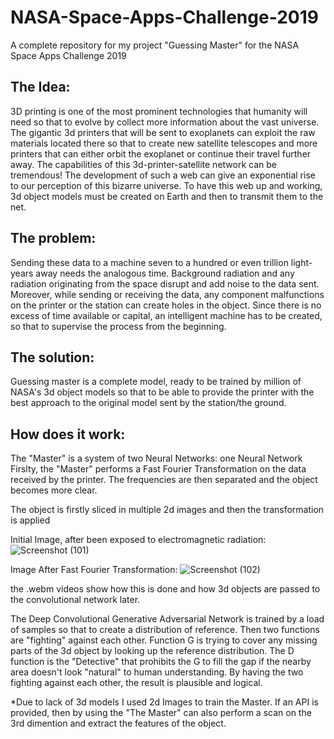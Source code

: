 # NASA-Space-Apps-Challenge-2019
A complete repository for my project "Guessing Master" for the NASA Space Apps Challenge 2019 

## The Idea:

3D printing is one of the most prominent technologies that humanity will need so that to evolve by collect more information about the vast universe. The gigantic 3d printers that will be sent to exoplanets can exploit the raw materials located there so that to create new satellite telescopes and more printers that can either orbit the exoplanet or continue their travel further away. The capabilities of this 3d-printer-satellite network can be tremendous! The development of such a web can give an exponential rise to our perception of this bizarre universe. To have this web up and working, 3d object models must be created on Earth and then to transmit them to the net.

## The problem:

Sending these data to a machine seven to a hundred or even trillion light-years away needs the analogous time.  Background radiation and any radiation originating from the space disrupt and add noise to the data sent.  Moreover, while sending or receiving the data, any component malfunctions on the printer or the station can create holes in the object. Since there is no excess of time available or capital, an intelligent machine has to be created, so that to supervise the process from the beginning.

## The solution:

Guessing master is a complete model, ready to be trained by million of NASA's 3d object models so that to be able to provide the printer with the best approach to the original model sent by the station/the ground.

## How does it work:

The "Master" is a system of two Neural Networks: one Neural Network 
Firslty, the "Master" performs a Fast Fourier Transformation on the data received by the printer. The frequencies are then separated and the object becomes more clear.

The object is firstly sliced in multiple 2d images and then the transformation is applied

Initial Image, after been exposed to electromagnetic radiation:
![Screenshot (101)](https://user-images.githubusercontent.com/29304550/67232350-db447f00-f449-11e9-9b4f-79a7f5f23ed9.png)

Image After Fast Fourier Transformation:
![Screenshot (102)](https://user-images.githubusercontent.com/29304550/67232931-fb287280-f44a-11e9-9cd2-46cd9b1bf9f2.png)

the .webm videos show  how this is done and how 3d objects are passed to the convolutional network later.

The Deep Convolutional Generative Adversarial Network is trained by a load of samples so that to create a distribution of reference. Then two functions are "fighting" against each other. Function G is trying to cover any missing parts of the 3d object by looking up the reference distribution. The D function is the "Detective" that prohibits the G to fill the gap if the nearby area doesn't look "natural" to human understanding. By having the two fighting against each other, the result is plausible and logical.

*Due to lack of 3d models I used 2d Images to train the Master. If an API is provided, then by using the "The Master" can also perform a scan on the 3rd dimention and extract the features of the object.

